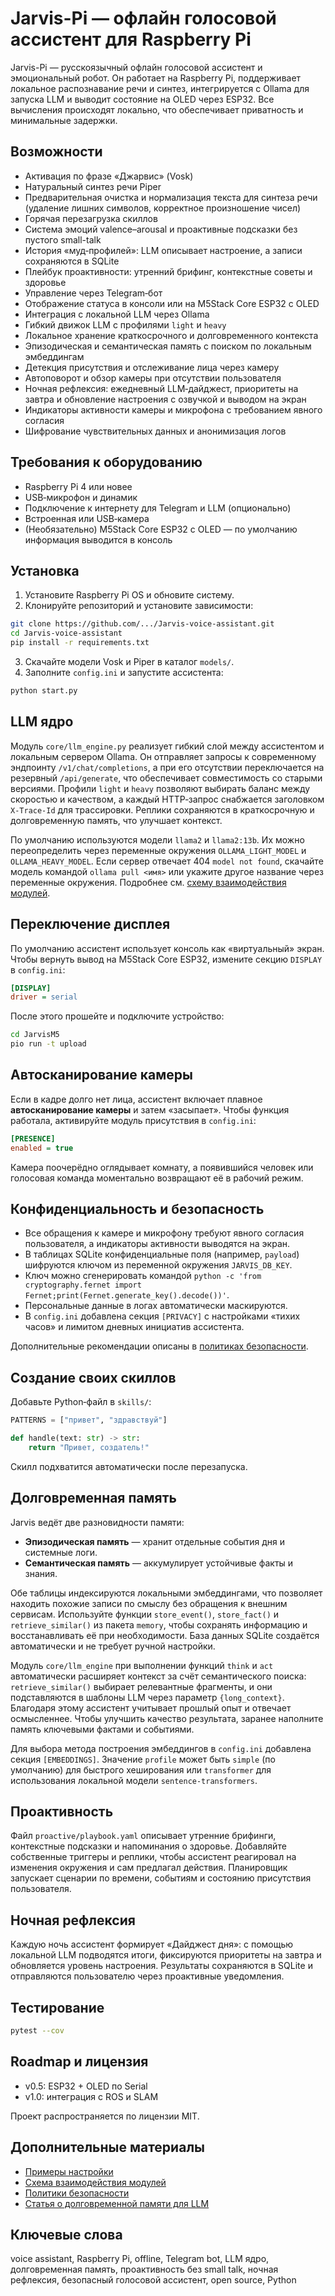 # Jarvis-Pi — офлайн голосовой ассистент для Raspberry Pi

Jarvis-Pi — русскоязычный офлайн голосовой ассистент и эмоциональный робот. Он работает на Raspberry Pi, поддерживает локальное распознавание речи и синтез, интегрируется с Ollama для запуска LLM и выводит состояние на OLED через ESP32. Все вычисления происходят локально, что обеспечивает приватность и минимальные задержки.

## Возможности

- Активация по фразе «Джарвис» (Vosk)
- Натуральный синтез речи Piper
- Предварительная очистка и нормализация текста для синтеза речи
  (удаление лишних символов, корректное произношение чисел)
- Горячая перезагрузка скиллов
- Система эмоций valence–arousal и проактивные подсказки без пустого small-talk
- История «муд‑профилей»: LLM описывает настроение, а записи сохраняются в SQLite
- Плейбук проактивности: утренний брифинг, контекстные советы и здоровье
- Управление через Telegram‑бот
 - Отображение статуса в консоли или на M5Stack Core ESP32 с OLED
- Интеграция с локальной LLM через Ollama
- Гибкий движок LLM с профилями `light` и `heavy`
- Локальное хранение краткосрочного и долговременного контекста
- Эпизодическая и семантическая память с поиском по локальным эмбеддингам
- Детекция присутствия и отслеживание лица через камеру
- Автоповорот и обзор камеры при отсутствии пользователя
- Ночная рефлексия: ежедневный LLM‑дайджест, приоритеты на завтра и обновление настроения с озвучкой и выводом на экран
- Индикаторы активности камеры и микрофона с требованием явного согласия
- Шифрование чувствительных данных и анонимизация логов

## Требования к оборудованию

- Raspberry Pi 4 или новее
- USB‑микрофон и динамик
- Подключение к интернету для Telegram и LLM (опционально)
 - Встроенная или USB‑камера
 - (Необязательно) M5Stack Core ESP32 с OLED — по умолчанию информация выводится в консоль

## Установка

1. Установите Raspberry Pi OS и обновите систему.
2. Клонируйте репозиторий и установите зависимости:

```bash
git clone https://github.com/.../Jarvis-voice-assistant.git
cd Jarvis-voice-assistant
pip install -r requirements.txt
```

3. Скачайте модели Vosk и Piper в каталог `models/`.
4. Заполните `config.ini` и запустите ассистента:

```bash
python start.py
```

## LLM ядро

Модуль `core/llm_engine.py` реализует гибкий слой между ассистентом и
локальным сервером Ollama. Он отправляет запросы к современному эндпоинту
`/v1/chat/completions`, а при его отсутствии переключается на резервный
`/api/generate`, что обеспечивает совместимость со старыми версиями.
Профили `light` и `heavy` позволяют выбирать баланс между скоростью и
качеством, а каждый HTTP‑запрос снабжается заголовком `X-Trace-Id` для
трассировки. Реплики сохраняются в краткосрочную и долговременную память,
что улучшает контекст.

По умолчанию используются модели `llama2` и `llama2:13b`. Их можно
переопределить через переменные окружения `OLLAMA_LIGHT_MODEL` и
`OLLAMA_HEAVY_MODEL`. Если сервер отвечает 404 `model not found`, скачайте
модель командой `ollama pull <имя>` или укажите другое название через
переменные окружения. Подробнее см. [схему взаимодействия модулей](docs/modules_interaction_scheme.md).

## Переключение дисплея

По умолчанию ассистент использует консоль как «виртуальный» экран. Чтобы вернуть вывод на M5Stack Core ESP32, измените секцию `DISPLAY` в `config.ini`:

```ini
[DISPLAY]
driver = serial
```

После этого прошейте и подключите устройство:

```bash
cd JarvisM5
pio run -t upload
```

## Автосканирование камеры

Если в кадре долго нет лица, ассистент включает плавное **автосканирование камеры** и затем «засыпает». Чтобы функция работала, активируйте модуль присутствия в `config.ini`:

```ini
[PRESENCE]
enabled = true
```

Камера поочерёдно оглядывает комнату, а появившийся человек или голосовая команда моментально возвращают её в рабочий режим.

## Конфиденциальность и безопасность

- Все обращения к камере и микрофону требуют явного согласия пользователя, а индикаторы активности выводятся на экран.
- В таблицах SQLite конфиденциальные поля (например, ``payload``) шифруются ключом из переменной окружения ``JARVIS_DB_KEY``.
- Ключ можно сгенерировать командой ``python -c 'from cryptography.fernet import Fernet;print(Fernet.generate_key().decode())'``.
- Персональные данные в логах автоматически маскируются.
- В `config.ini` добавлена секция `[PRIVACY]` с настройками «тихих часов» и лимитом дневных инициатив ассистента.

Дополнительные рекомендации описаны в [политиках безопасности](docs/security_policies.md).

## Создание своих скиллов

Добавьте Python‑файл в `skills/`:

```python
PATTERNS = ["привет", "здравствуй"]

def handle(text: str) -> str:
    return "Привет, создатель!"
```

Скилл подхватится автоматически после перезапуска.

## Долговременная память

Jarvis ведёт две разновидности памяти:

- **Эпизодическая память** — хранит отдельные события дня и системные
  логи.
- **Семантическая память** — аккумулирует устойчивые факты и знания.

Обе таблицы индексируются локальными эмбеддингами, что позволяет
находить похожие записи по смыслу без обращения к внешним сервисам.
Используйте функции `store_event()`, `store_fact()` и
`retrieve_similar()` из пакета `memory`, чтобы сохранять информацию и
восстанавливать её при необходимости. База данных SQLite создаётся
автоматически и не требует ручной настройки.

Модуль `core/llm_engine` при выполнении функций `think` и `act`
автоматически расширяет контекст за счёт семантического поиска:
`retrieve_similar()` выбирает релевантные фрагменты, и они подставляются
в шаблоны LLM через параметр `{long_context}`. Благодаря этому ассистент
учитывает прошлый опыт и отвечает осмысленнее. Чтобы улучшить качество
результата, заранее наполните память ключевыми фактами и событиями.

Для выбора метода построения эмбеддингов в `config.ini` добавлена секция
`[EMBEDDINGS]`. Значение `profile` может быть `simple` (по умолчанию)
для быстрого хеширования или `transformer` для использования локальной
модели `sentence-transformers`.

## Проактивность

Файл `proactive/playbook.yaml` описывает утренние брифинги, контекстные
подсказки и напоминания о здоровье. Добавляйте собственные триггеры и
реплики, чтобы ассистент реагировал на изменения окружения и сам
предлагал действия. Планировщик запускает сценарии по времени, событиям и
состоянию присутствия пользователя.

## Ночная рефлексия

Каждую ночь ассистент формирует «Дайджест дня»: с помощью локальной LLM
подводятся итоги, фиксируются приоритеты на завтра и обновляется уровень
настроения. Результаты сохраняются в SQLite и отправляются пользователю через
проактивные уведомления.

## Тестирование

```bash
pytest --cov
```

## Roadmap и лицензия

- v0.5: ESP32 + OLED по Serial
- v1.0: интеграция с ROS и SLAM

Проект распространяется по лицензии MIT.

## Дополнительные материалы

- [Примеры настройки](docs/setup_examples.md)
- [Схема взаимодействия модулей](docs/modules_interaction_scheme.md)
- [Политики безопасности](docs/security_policies.md)
- [Статья о долговременной памяти для LLM](https://arxiv.org/abs/2305.01760)

## Ключевые слова

voice assistant, Raspberry Pi, offline, Telegram bot, LLM ядро,
долговременная память, проактивность без small talk, ночная рефлексия, безопасный
голосовой ассистент, open source, Python
